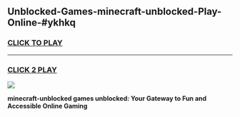 
## Unblocked-Games-minecraft-unblocked-Play-Online-#ykhkq
<h3>
<a href="https://premium.freeplayer.one?title=minecraft-unblocked&ref=27F">CLICK TO PLAY</a></h3>
<hr>

<h3>
<a href="https://premium.freeplayer.one?title=minecraft-unblocked&ref=27F">CLICK 2 PLAY</a>
  
</h3>

<a href="https://premium.freeplayer.one?title=minecraft-unblocked&ref=27F"><img src="https://clearcache.store/games.png"></a>


**minecraft-unblocked games unblocked: Your Gateway to Fun and Accessible Online Gaming**
